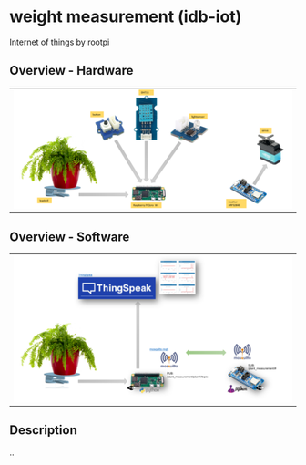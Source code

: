 # weight measurement (idb-iot)
Internet of things
by rootpi

## Overview - Hardware
<table><tr><td><img width="600" src="Info_Hardware.png"></td></tr></table>


## Overview - Software
<table><tr><td><img width="600" src="Info_Software.png"></td></tr></table>


## Description
..
